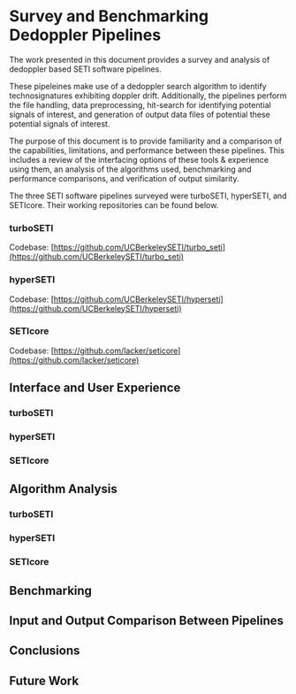 # Survey and Benchmarking Dedoppler Pipelines

The work presented in this document provides a survey and analysis of dedoppler based SETI software pipelines. 

These pipeleines make use of a dedoppler search algorithm to identify technosignatures exhibiting doppler drift. Additionally, the pipelines perform the file handling, data preprocessing, hit-search for identifying potential signals of interest, and generation of output data files of potential these potential signals of interest.

The purpose of this document is to provide familiarity and a comparison of the capabilities, limitations, and performance between these pipelines. This includes a review of the interfacing options of these tools & experience using them, an analysis of the algorithms used, benchmarking and performance comparisons, and verification of output similarity.

The three SETI software pipelines surveyed were turboSETI, hyperSETI, and SETIcore. Their working repositories can be found below.

### turboSETI

Codebase: [https://github.com/UCBerkeleySETI/turbo_seti](https://github.com/UCBerkeleySETI/turbo_seti)

### hyperSETI

Codebase: [https://github.com/UCBerkeleySETI/hyperseti](https://github.com/UCBerkeleySETI/hyperseti)

### SETIcore

Codebase: [https://github.com/lacker/seticore](https://github.com/lacker/seticore)

## Interface and User Experience

### turboSETI

### hyperSETI

### SETIcore



## Algorithm Analysis

### turboSETI

### hyperSETI

### SETIcore



## Benchmarking



## Input and Output Comparison Between Pipelines



## Conclusions



## Future Work


